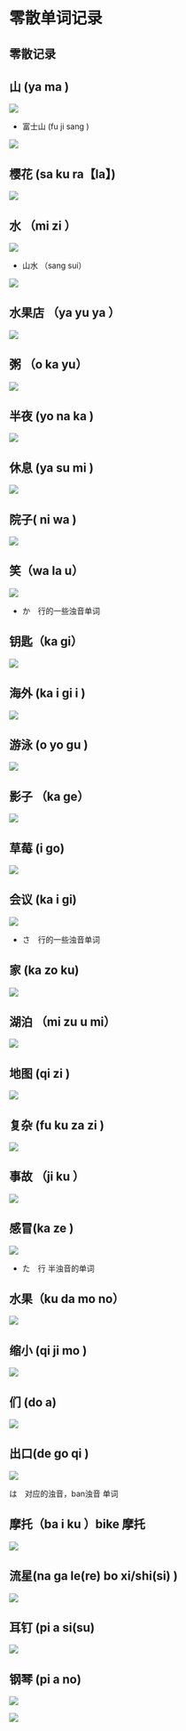 # 零散单词记录

## 零散记录


## 山 (ya ma )

![](assets/030/04/03/05-1603375608478.png)

* 富士山 (fu ji sang )

![](assets/030/04/03/05-1603375639538.png)

## 樱花 (sa ku ra【la】)

![](assets/030/04/03/05-1603375655135.png)

## 水 （mi zi ）

![](assets/030/04/03/05-1603375697191.png)


* 山水 （sang sui）

![](assets/030/04/03/05-1603375840220.png)



## 水果店 （ya yu  ya ）


![](assets/030/04/03/05-1603378260531.png)



## 粥 （o ka yu）



![](assets/030/04/03/05-1603378289577.png)


## 半夜  (yo na ka )

![](assets/030/04/03/05-1603378354519.png)


## 休息 (ya su mi )

![](assets/030/04/03/05-1603378414127.png)

## 院子( ni wa )

![](assets/030/04/03/05-1603379518272.png)


## 笑（wa la u）

![](assets/030/04/03/05-1603379557368.png)


* か　行的一些浊音单词


## 钥匙（ka gi）

![](assets/030/04/03/05-1603459780098.png)

## 海外 (ka i  gi  i )

![](assets/030/04/03/05-1603459809898.png)


## 游泳 (o  yo  gu )

![](assets/030/04/03/05-1603459850088.png)


## 影子 （ka ge）


![](assets/030/04/03/05-1603459882989.png)


## 草莓 (i  go)

![](assets/030/04/03/05-1603459939521.png)


## 会议  (ka i  gi)

![](assets/030/04/03/05-1603459977279.png)



* さ　行的一些浊音单词

## 家 (ka zo ku)

![](assets/030/04/03/05-1603460567071.png)

## 湖泊 （mi zu u mi）

![](assets/030/04/03/05-1603460539418.png)

## 地图 (qi zi )

![](assets/030/04/03/05-1603460656780.png)


## 复杂 (fu  ku  za zi  )

![](assets/030/04/03/05-1603460734783.png)

## 事故 （ji ku ）


![](assets/030/04/03/05-1603460759569.png)

## 感冒(ka ze )

![](assets/030/04/03/05-1603460812623.png)


* た　行 半浊音的单词

## 水果（ku da  mo  no）

![](assets/030/04/03/05-1603461056601.png)


## 缩小 (qi  ji  mo )

![](assets/030/04/03/05-1603461131631.png)


## 们 (do  a)

![](assets/030/04/03/05-1603461162260.png)


## 出口(de go qi )

![](assets/030/04/03/05-1603461187390.png)


は　对应的浊音，ban浊音 单词

## 摩托（ba i ku ）bike 摩托

![](assets/030/04/03/05-1603461947041.png)



## 流星(na  ga le(re)  bo  xi/shi(si) )

![](assets/030/04/03/05-1603462039168.png)


## 耳钉 (pi  a  si(su) 

![](assets/030/04/03/05-1603462209421.png)



## 钢琴 (pi  a  no)

![](assets/030/04/03/05-1603462234400.png)



![](assets/030/04/03/05-1603462369100.png)